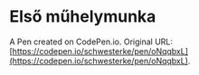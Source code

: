 # Első műhelymunka

A Pen created on CodePen.io. Original URL: [https://codepen.io/schwesterke/pen/oNqqbxL](https://codepen.io/schwesterke/pen/oNqqbxL).

